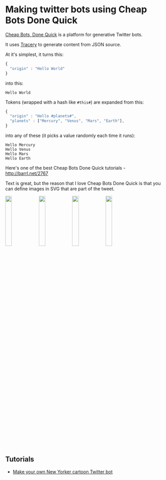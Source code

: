 # Making twitter bots using Cheap Bots Done Quick

[Cheap Bots, Done Quick](http://cheapbotsdonequick.com/) is a platform for generative Twitter bots.

It uses [Tracery](https://github.com/galaxykate/tracery) to generate content from JSON source.

At it's simplest, it turns this:
```javascript
{
  "origin" : "Hello World"
}
```
into this:
```
Hello World
```

Tokens (wrapped with a hash like `#this#`) are expanded from this:
```javascript
{
  "origin" : "Hello #planets#",
  "planets" : ["Mercury", "Venus", "Mars", "Earth"],
}
```
into any of these (it picks a value randomly each time it runs):
```
Hello Mercury
Hello Venus
Hello Mars
Hello Earth
```

Here's one of the best Cheap Bots Done Quick tutorials - http://barrl.net/2767

Text is great, but the reason that I love Cheap Bots Done Quick is that you can define images in SVG that are part of the tweet.

<img src="https://pbs.twimg.com/media/C4CyQpaXAAAAssZ.jpg:large" width="20%" />
<img src="https://pbs.twimg.com/media/C4JHhlqWYAA2s6N.png:large" width="20%" />
<img src="https://pbs.twimg.com/media/C4FfBLVWQAA0DxE.jpg:large" width="20%" />
<img src="https://pbs.twimg.com/media/C4FuJerW8AA4jOn.jpg:large" width="20%" />

## Tutorials
* [Make your own New Yorker cartoon Twitter bot](https://github.com/derekahmedzai/cheapbotsdonequick/blob/master/new-yorker.md)
